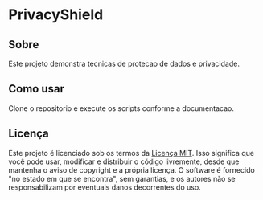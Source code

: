 # PrivacyShield

## Sobre
Este projeto demonstra tecnicas de protecao de dados e privacidade.

## Como usar
Clone o repositorio e execute os scripts conforme a documentacao.

## Licença
Este projeto é licenciado sob os termos da [Licença MIT](LICENSE).
Isso significa que você pode usar, modificar e distribuir o código
livremente, desde que mantenha o aviso de copyright e a própria
licença. O software é fornecido "no estado em que se encontra", sem
garantias, e os autores não se responsabilizam por eventuais danos
decorrentes do uso.
